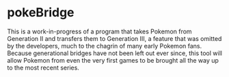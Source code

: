 pokeBridge
==========

This is a work-in-progress of a program that takes Pokemon from Generation II and transfers them to Generation III, a feature that was omitted by the developers, much to the chagrin of many early Pokemon fans. Because generational bridges have not been left out ever since, this tool will allow Pokemon from even the very first games to be brought all the way up to the most recent series.
